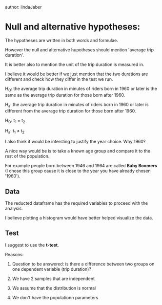 
author: lindaJaber

# Null and alternative hypotheses:
The hypotheses are written in both words and formulae.

However the null and alternative hupotheses should mention 'average trip duration'.

It is better also to mention the unit of the trip duration is measured in.

I believe it would be better if we just mention that the two durations are different and check how they differ in the test we run.


H<sub>O</sub>: the average trip duration in minutes of riders born in 1960 or later is the same as the average trip duration for those born after 1960.

H<sub>a</sub>: the average trip duration in minutes of riders born in 1960 or later is different from the average trip duration for those born after 1960.

H<sub>O</sub>: t<sub>1</sub> = t<sub>2</sub>

H<sub>a</sub>: t<sub>1</sub> ≠ t<sub>2</sub>

I also think it would be intersting to justify the year choice. Why 1960? 

A nice way would be is to take a known age group and compare it to the rest of the population.

For example people born between 1946 and 1964 are called **Baby Boomers** (I chose this group cause it is close to the year you have already chosen '1960').

## Data
The reducted dataframe has the required variables to proceed with the analysis.

I believe plotting a histogram would have better helped visualize the data.

## Test
I suggest to use the **t-test**.

Reasons:

1. Question to be answered: is there a difference between two groups on one dependent variable (trip duration)?

2. We have 2 samples that are independent

3. We assume that the distribution is normal

4. We don't have the populationn parameters


